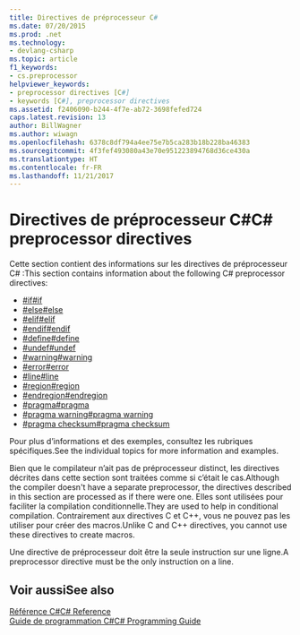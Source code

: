 ```yaml
---
title: Directives de préprocesseur C#
ms.date: 07/20/2015
ms.prod: .net
ms.technology:
- devlang-csharp
ms.topic: article
f1_keywords:
- cs.preprocessor
helpviewer_keywords:
- preprocessor directives [C#]
- keywords [C#], preprocessor directives
ms.assetid: f2406090-b244-4f7e-ab72-3698fefed724
caps.latest.revision: 13
author: BillWagner
ms.author: wiwagn
ms.openlocfilehash: 6378c8df794a4ee75e7b5ca283b18b228ba46383
ms.sourcegitcommit: 4f3fef493080a43e70e951223894768d36ce430a
ms.translationtype: HT
ms.contentlocale: fr-FR
ms.lasthandoff: 11/21/2017
---
```

# <a name="c-preprocessor-directives"></a><span data-ttu-id="65499-102">Directives de préprocesseur C#</span><span class="sxs-lookup"><span data-stu-id="65499-102">C# preprocessor directives</span></span>
<span data-ttu-id="65499-103">Cette section contient des informations sur les directives de préprocesseur C# :</span><span class="sxs-lookup"><span data-stu-id="65499-103">This section contains information about the following C# preprocessor directives:</span></span>

- [<span data-ttu-id="65499-104">#if</span><span class="sxs-lookup"><span data-stu-id="65499-104">#if</span></span>](../../../csharp/language-reference/preprocessor-directives/preprocessor-if.md)
- [<span data-ttu-id="65499-105">#else</span><span class="sxs-lookup"><span data-stu-id="65499-105">#else</span></span>](../../../csharp/language-reference/preprocessor-directives/preprocessor-else.md)
- [<span data-ttu-id="65499-106">#elif</span><span class="sxs-lookup"><span data-stu-id="65499-106">#elif</span></span>](../../../csharp/language-reference/preprocessor-directives/preprocessor-elif.md)
- [<span data-ttu-id="65499-107">#endif</span><span class="sxs-lookup"><span data-stu-id="65499-107">#endif</span></span>](../../../csharp/language-reference/preprocessor-directives/preprocessor-endif.md)
- [<span data-ttu-id="65499-108">#define</span><span class="sxs-lookup"><span data-stu-id="65499-108">#define</span></span>](../../../csharp/language-reference/preprocessor-directives/preprocessor-define.md)
- [<span data-ttu-id="65499-109">#undef</span><span class="sxs-lookup"><span data-stu-id="65499-109">#undef</span></span>](../../../csharp/language-reference/preprocessor-directives/preprocessor-undef.md)
- [<span data-ttu-id="65499-110">#warning</span><span class="sxs-lookup"><span data-stu-id="65499-110">#warning</span></span>](../../../csharp/language-reference/preprocessor-directives/preprocessor-warning.md)
- [<span data-ttu-id="65499-111">#error</span><span class="sxs-lookup"><span data-stu-id="65499-111">#error</span></span>](../../../csharp/language-reference/preprocessor-directives/preprocessor-error.md)
- [<span data-ttu-id="65499-112">#line</span><span class="sxs-lookup"><span data-stu-id="65499-112">#line</span></span>](../../../csharp/language-reference/preprocessor-directives/preprocessor-line.md)
- [<span data-ttu-id="65499-113">#region</span><span class="sxs-lookup"><span data-stu-id="65499-113">#region</span></span>](../../../csharp/language-reference/preprocessor-directives/preprocessor-region.md)
- [<span data-ttu-id="65499-114">#endregion</span><span class="sxs-lookup"><span data-stu-id="65499-114">#endregion</span></span>](../../../csharp/language-reference/preprocessor-directives/preprocessor-endregion.md)
- [<span data-ttu-id="65499-115">#pragma</span><span class="sxs-lookup"><span data-stu-id="65499-115">#pragma</span></span>](../../../csharp/language-reference/preprocessor-directives/preprocessor-pragma.md)
- [<span data-ttu-id="65499-116">#pragma warning</span><span class="sxs-lookup"><span data-stu-id="65499-116">#pragma warning</span></span>](../../../csharp/language-reference/preprocessor-directives/preprocessor-pragma-warning.md)
- [<span data-ttu-id="65499-117">#pragma checksum</span><span class="sxs-lookup"><span data-stu-id="65499-117">#pragma checksum</span></span>](../../../csharp/language-reference/preprocessor-directives/preprocessor-pragma-checksum.md)

<span data-ttu-id="65499-118">Pour plus d’informations et des exemples, consultez les rubriques spécifiques.</span><span class="sxs-lookup"><span data-stu-id="65499-118">See the individual topics for more information and examples.</span></span>

<span data-ttu-id="65499-119">Bien que le compilateur n’ait pas de préprocesseur distinct, les directives décrites dans cette section sont traitées comme si c’était le cas.</span><span class="sxs-lookup"><span data-stu-id="65499-119">Although the compiler doesn't have a separate preprocessor, the directives described in this section are processed as if there were one.</span></span> <span data-ttu-id="65499-120">Elles sont utilisées pour faciliter la compilation conditionnelle.</span><span class="sxs-lookup"><span data-stu-id="65499-120">They are used to help in conditional compilation.</span></span> <span data-ttu-id="65499-121">Contrairement aux directives C et C++, vous ne pouvez pas les utiliser pour créer des macros.</span><span class="sxs-lookup"><span data-stu-id="65499-121">Unlike C and C++ directives, you cannot use these directives to create macros.</span></span>

<span data-ttu-id="65499-122">Une directive de préprocesseur doit être la seule instruction sur une ligne.</span><span class="sxs-lookup"><span data-stu-id="65499-122">A preprocessor directive must be the only instruction on a line.</span></span>

## <a name="see-also"></a><span data-ttu-id="65499-123">Voir aussi</span><span class="sxs-lookup"><span data-stu-id="65499-123">See also</span></span>
 [<span data-ttu-id="65499-124">Référence C#</span><span class="sxs-lookup"><span data-stu-id="65499-124">C# Reference</span></span>](../../../csharp/language-reference/index.md)  
 [<span data-ttu-id="65499-125">Guide de programmation C#</span><span class="sxs-lookup"><span data-stu-id="65499-125">C# Programming Guide</span></span>](../../../csharp/programming-guide/index.md)
